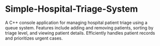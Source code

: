 # Simple-Hospital-Triage-System
A C++ console application for managing hospital patient triage using a queue system. Features include adding and removing patients, sorting by triage level, and viewing patient details. Efficiently handles patient records and prioritizes urgent cases.
